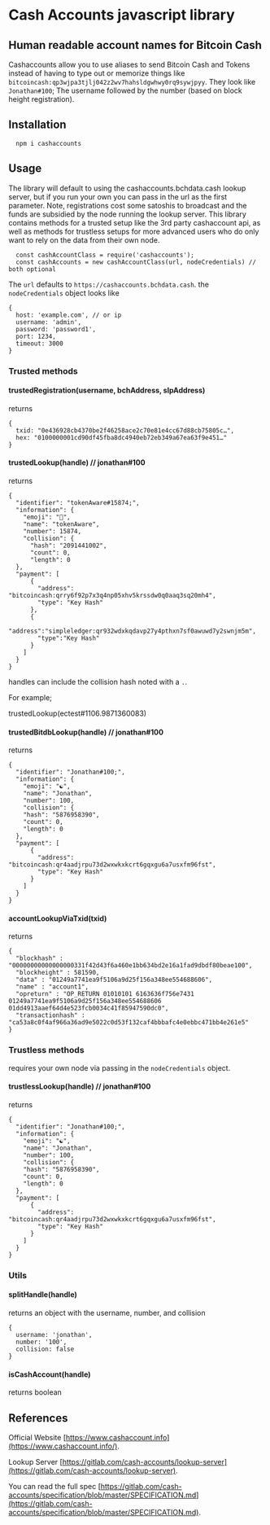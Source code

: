 # Cash Accounts javascript library

## Human readable account names for Bitcoin Cash

Cashaccounts allow you to use aliases to send Bitcoin Cash and Tokens instead of
having to type out or memorize things like
`bitcoincash:qp3wjpa3tjlj042z2wv7hahsldgwhwy0rq9sywjpyy`. They look like
`Jonathan#100`; The username followed by the number (based on block height
registration).

## Installation

```
  npm i cashaccounts
```

## Usage

The library will default to using the cashaccounts.bchdata.cash lookup server, but if
you run your own you can pass in the url as the first parameter. Note,
registrations cost some satoshis to broadcast and the funds are subsidied by the
node running the lookup server. This library contains methods for a trusted
setup like the 3rd party cashaccount api, as well as methods for trustless
setups for more advanced users who do only want to rely on the data from their
own node.

```
  const cashAccountClass = require('cashaccounts');
  const cashAccounts = new cashAccountClass(url, nodeCredentials) // both optional
```

The `url` defaults to `https://cashaccounts.bchdata.cash`. the `nodeCredentials`
object looks like

```
{
  host: 'example.com', // or ip
  username: 'admin',
  password: 'password1',
  port: 1234,
  timeout: 3000
}
```

### Trusted methods

#### trustedRegistration(username, bchAddress, slpAddress)

returns

```
{
  txid: "0e436928cb4370be2f46258ace2c70e81e4cc67d88cb75805c…",
  hex: "0100000001cd90df45fba8dc4940eb72eb349a67ea63f9e451…"
}
```

#### trustedLookup(handle) // jonathan#100

returns

```
{
  "identifier": "tokenAware#15874;",
  "information": {
    "emoji": "🐙",
    "name": "tokenAware",
    "number": 15874,
    "collision": {
      "hash": "2091441002",
      "count": 0,
      "length": 0
  },
  "payment": [
      {
        "address": "bitcoincash:qrry6f92p7x3q4np05xhv5krssdw0q0aaq3sq20mh4",
        "type": "Key Hash"
      },
      {
        "address":"simpleledger:qr932wdxkqdavp27y4pthxn7sf0awuwd7y2swnjm5m",
        "type":"Key Hash"
      }
    ]
  }
}
```

handles can include the collision hash noted with a `.`.

For example;

trustedLookup(ectest#1106.9871360083)

#### trustedBitdbLookup(handle) // jonathan#100

returns

```
{
  "identifier": "Jonathan#100;",
  "information": {
    "emoji": "☯",
    "name": "Jonathan",
    "number": 100,
    "collision": {
    "hash": "5876958390",
    "count": 0,
    "length": 0
  },
  "payment": [
      {
        "address": "bitcoincash:qr4aadjrpu73d2wxwkxkcrt6gqxgu6a7usxfm96fst",
        "type": "Key Hash"
      }
    ]
  }
}
```

#### accountLookupViaTxid(txid)

returns

```
{
  "blockhash" : "00000000000000000331f42d43f6a460e1bb634bd2e16a1fad9dbdf80beae100",
  "blockheight" : 581590,
  "data" : "01249a7741ea9f5106a9d25f156a348ee554688606",
  "name" : "account1",
  "opreturn" : "OP_RETURN 01010101 6163636f756e7431 01249a7741ea9f5106a9d25f156a348ee554688606  01dd4913aaef64d4e523fcb0034c41f85947590dc0",
  "transactionhash" : "ca53a8c0f4af966a36ad9e5022c0d53f132caf4bbbafc4e0ebbc471bb4e261e5"
}
```

### Trustless methods

requires your own node via passing in the `nodeCredentials` object.

#### trustlessLookup(handle) // jonathan#100

returns

```
{
  "identifier": "Jonathan#100;",
  "information": {
    "emoji": "☯",
    "name": "Jonathan",
    "number": 100,
    "collision": {
    "hash": "5876958390",
    "count": 0,
    "length": 0
  },
  "payment": [
      {
        "address": "bitcoincash:qr4aadjrpu73d2wxwkxkcrt6gqxgu6a7usxfm96fst",
        "type": "Key Hash"
      }
    ]
  }
}
```

### Utils

#### splitHandle(handle)

returns an object with the username, number, and collision

```
{
  username: 'jonathan',
  number: '100',
  collision: false
}
```

#### isCashAccount(handle)

returns boolean

## References

Official Website [https://www.cashaccount.info](https://www.cashaccount.info/).

Lookup Server
[https://gitlab.com/cash-accounts/lookup-server](https://gitlab.com/cash-accounts/lookup-server).

You can read the full spec
[https://gitlab.com/cash-accounts/specification/blob/master/SPECIFICATION.md](https://gitlab.com/cash-accounts/specification/blob/master/SPECIFICATION.md).
